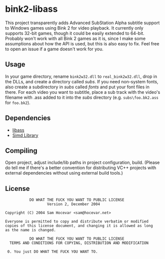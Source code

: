 # bink2-libass
This project transparently adds Advanced SubStation Alpha subtitle support to Windows games using Bink 2 for video playback.
It currently only supports 32-bit games, though it could be easily extended to 64-bit.
Probably won't work with all Bink 2 games as it is, since I make some assumptions about how the API is used, but this is also easy to fix. Feel free to open an issue if a game doesn't work for you.

## Usage
In your game directory, rename `bink2w32.dll` to `real_bink2w32.dll`, drop in the DLLs, and create a directory called *subs*. If you need non-system fonts, also create a subdirectory in *subs* called *fonts* and put your font files in there. For each video you want to subtitle, place a sub track with the video's filename with .ass added to it into the *subs* directory (e.g. `subs\foo.bk2.ass` for `foo.bk2`).

## Dependencies
* [libass](https://github.com/libass/libass)
* [Simd Library](http://simd.sourceforge.net)

## Compiling
Open project, adjust include/lib paths in project configuration, build.
(Please do tell me if there's a better convention for distributing VC++ projects with external dependencies without using external build tools.)

## License
```
           DO WHAT THE FUCK YOU WANT TO PUBLIC LICENSE
                   Version 2, December 2004

Copyright (C) 2004 Sam Hocevar <sam@hocevar.net>

Everyone is permitted to copy and distribute verbatim or modified
copies of this license document, and changing it is allowed as long
as the name is changed.

           DO WHAT THE FUCK YOU WANT TO PUBLIC LICENSE
  TERMS AND CONDITIONS FOR COPYING, DISTRIBUTION AND MODIFICATION

 0. You just DO WHAT THE FUCK YOU WANT TO.
```